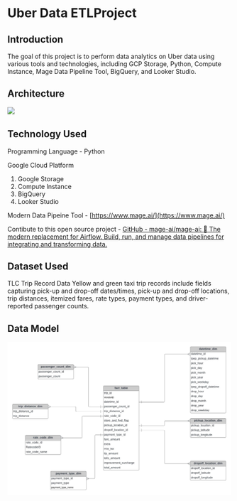 # Uber Data ETLProject

## Introduction

The goal of this project is to perform data analytics on 
Uber data using various tools and technologies, including GCP Storage, 
Python, Compute Instance, Mage Data Pipeline Tool, BigQuery, and Looker 
Studio.

## 

## Architecture

![](C:\Users\XIAOJIN%20LI\AppData\Roaming\marktext\images\2023-05-06-11-02-49-architecture.jpg)

## Technology Used

Programming Language - Python

Google Cloud Platform

1. Google Storage
2. Compute Instance
3. BigQuery
4. Looker Studio

Modern Data Pipeine Tool - [https://www.mage.ai/](https://www.mage.ai/)

Contibute to this open source project - [GitHub - mage-ai/mage-ai: 🧙 The modern replacement for Airflow. Build, run, and manage data pipelines for integrating and transforming data.](https://github.com/mage-ai/mage-ai)



## Dataset Used

TLC Trip Record Data
Yellow and green taxi trip records include fields capturing pick-up and 
drop-off dates/times, pick-up and drop-off locations, trip distances, 
itemized fares, rate types, payment types, and driver-reported passenger
 counts.



## Data Model
![My Image](data_model.jpeg)



